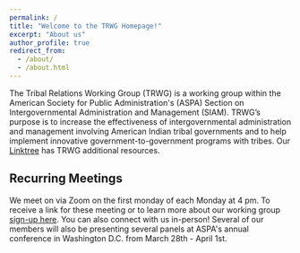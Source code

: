 ```yaml
---
permalink: /
title: "Welcome to the TRWG Homepage!"
excerpt: "About us"
author_profile: true
redirect_from: 
  - /about/
  - /about.html
---
```



The Tribal Relations Working Group (TRWG) is a working group within the American Society for Public Administration's (ASPA) Section on Intergovernmental Administration and Management (SIAM). TRWG’s purpose is to increase the effectiveness of intergovernmental administration and management involving American Indian tribal governments and to help implement innovative government-to-government programs with tribes. Our [Linktree](https://linktr.ee/tribalrelations) has TRWG additional resources. 

## Recurring Meetings

We meet on via Zoom on the first monday of each Monday at 4 pm. To receive a link for these meeting or to learn more about our working group [sign-up here](https://docs.google.com/forms/d/e/1FAIpQLSc9umt3hMQTc7lVemKViWEPmDlRBMHFe94E1rYOuNQXeo_7qw/viewform). You can also connect with us in-person! Several of our members will also be presenting several panels at ASPA's annual conference in Washington D.C. from March 28th - April 1st. 


